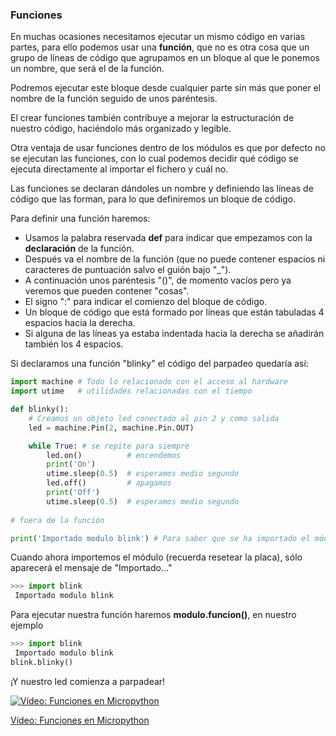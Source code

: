 ### Funciones

En muchas ocasiones necesitamos ejecutar un mismo código en varias partes, para ello podemos usar una **función**, que no es otra cosa que un grupo de líneas de código que agrupamos en un bloque al que le ponemos un nombre, que será el de la función.

Podremos ejecutar este bloque desde cualquier parte sin más que poner el nombre de la función seguido de unos paréntesis.

El crear funciones también contribuye a mejorar la estructuración de nuestro código, haciéndolo más organizado y legible.

Otra ventaja de usar funciones dentro de los módulos es que por defecto no se ejecutan las funciones, con lo cual podemos decidir qué código se ejecuta directamente al importar el fichero y cuál no.

Las funciones se declaran dándoles un nombre y definiendo las líneas de código que las forman, para lo que definiremos un bloque de código.

Para definir una función haremos:

* Usamos la palabra reservada **def** para indicar que empezamos con la **declaración** de la función.
* Después va el nombre de la función (que no puede contener espacios ni caracteres de puntuación salvo el guión bajo "_").
* A continuación unos paréntesis "()", de momento vacíos pero ya veremos que pueden contener "cosas".
* El signo ":" para indicar el comienzo del bloque de código.
* Un bloque de código que está formado por líneas que están tabuladas 4 espacios hacia la derecha.
* Si alguna de las líneas ya estaba indentada hacia la derecha se añadirán también los 4 espacios.

Si declaramos una función "blinky" el código del parpadeo quedaría así:

```python
import machine # Todo lo relacionado con el acceso al hardware
import utime   # utilidades relacionadas con el tiempo

def blinky():
    # Creamos un objeto led conectado al pin 2 y como salida
    led = machine.Pin(2, machine.Pin.OUT)

    while True: # se repite para siempre
        led.on()          # encendemos
        print('On')
        utime.sleep(0.5)  # esperamos medio segundo
        led.off()         # apagamos  
        print('Off')
        utime.sleep(0.5)  # esperamos medio segundo
    
# fuera de la función

print('Importado modulo blink') # Para saber que se ha importado el módulo
```

Cuando ahora importemos el módulo (recuerda resetear la placa), sólo aparecerá el mensaje de "Importado..."

```python
>>> import blink
 Importado modulo blink
```

Para ejecutar nuestra función haremos __modulo.funcion()__, en nuestro ejemplo

```python
>>> import blink
 Importado modulo blink
blink.blinky()
```
¡Y nuestro led comienza a parpadear!


[![Vídeo: Funciones en Micropython](https://img.youtube.com/vi/EFNGsPkxTnI/0.jpg)](https://drive.google.com/file/d/1gZzV6WPZ3y4BWnsdsdfxEDZzA0ZieE9y/view?usp=sharing)

[Vídeo: Funciones en Micropython](https://drive.google.com/file/d/1gZzV6WPZ3y4BWnsdsdfxEDZzA0ZieE9y/view?usp=sharing)

